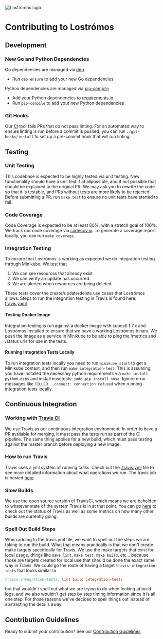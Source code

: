 ![Lostrómos logo](images/logo.png)

# <a name="contributing"></a>Contributing to Lostrómos

## <a id="development"></a>Development

### New Go and Python Dependencies

Go dependencies are managed via [dep](https://github.com/golang/dep).

* Run `dep ensure` to add your new Go dependencies

Python dependencies are managed via [pip-compile](https://github.com/jazzband/pip-tools)

* Add your Python dependencies to [requirements.in](../requirements.in)
* Run `pip-compile` to add your new Python dependencies

### Git Hooks

Our [CI](#ci) tool fails PRs that do not pass linting. For an automated way to
ensure linting is run before a commit is pushed, you can run
`./git-hooks/install` to set up a pre-commit hook that will run linting.

## <a name="testing"></a>Testing

### Unit Testing

This codebase is expected to be highly tested via unit testing. New
functionality should have a unit test if at allpossible, and if not possible
that should be explained in the original PR. We may ask you to rewrite the code
so that it is testable, and PRs without tests are more likely to be rejected.
Before submitting a PR, run `make test` to ensure no unit tests have started to
fail.

### Code Coverage

Code Coverage is expected to be at least 80%, with a stretch goal of 100%. We
track our code coverage via [codecov.io](https://codecov.io/gh/lostromos/lostromos).
To generate a coverage report locally, you can run `make coverage`.

### Integration Testing

To ensure that Lostrómos is working as expected we do integration testing
through Minikube. We test that

1. We can see resources that already exist.
2. We can verify an update has occurred.
3. We are alerted when resources are being deleted.

These tests cover the create/update/delete use cases that Lostrómos allows. Steps
to run the integration testing in Travis is found here: [travis.yaml](../.travis.yml)

#### Testing Docker Image

Integration testing is run against a docker image with kubectl 1.7.x and
Lostrómos installed to ensure that we have a working Lostrómos binary. We push
the image as a service in Minikube to be able to ping the /metrics and /status
urls for use in the tests.

#### Running Integration Tests Locally

To run integration tests locally you need to run `minikube start` to get a
Minikube context, and then run `make integration-test`. This is assuming you
have installed the necessary python requirements via `make install-python-deps`
and install nosetests: `sudo pip install nose`. Ignore error messages like
`TILLER...connect: connection refused` when running integration tests locally.

## <a name="ci"></a>Continuous Integration

### Working with [Travis CI](https://travis-ci.org/)

We use Travis as our continuous integration environment. In order to have a PR
available for merging, it must pass the tests run as part of the CI pipeline.
The same thing applies for a new build, which must pass testing against the
master branch before deploying a new image.

### How to run Travis

Travis uses a yml system of running tasks. Check out the [.travis.yml](../.travis.yml)
file to see more detailed information about what operations we run. The travis
job is hosted [here](https://travis-ci.org/lostromos/lostromos).

### Slow Builds

We use the open source version of TravisCI, which means we are beholden to
whatever state of the system Travis is in at that point. You can go [here](https://www.traviscistatus.com/)
to check out the status of Travis as well as some metrics on how many other
builds are currently going.

### Spell Out Build Steps

When adding to the travis.yml file, we want to spell out the steps we are taking
to run the build. What that means practically is that we don't create make
targets specifically for Travis. We use the make targets that exist for local
usage, things like `make lint`, `make test`, `make build`, etc... because those
are targets created for local use that should be done the exact same way in
Travis. We could go the route of having a target `travis-integration-tests` that
looks similar to

```makefile
travis-integration-tests: lint build integration-tests
```

but that wouldn't spell out what we are trying to do when looking at build logs,
and we also wouldn't get step by step timing information since it is all one
step. For those reasons we've decided to spell things out instead of abstracting
the details away.

## Contribution Guidelines

Ready to submit your contribution? See our [Contribution Guidelines](../CONTRIBUTING.md)
